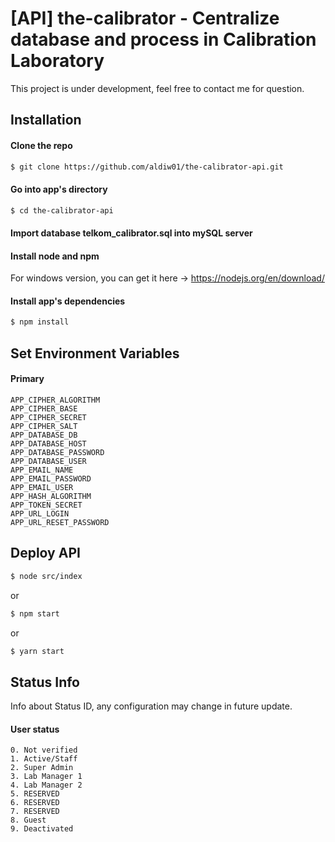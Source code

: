 # [API] the-calibrator - Centralize database and process in Calibration Laboratory
This project is under development, feel free to contact me for question.

## Installation

#### Clone the repo
``` bash
$ git clone https://github.com/aldiw01/the-calibrator-api.git
```

#### Go into app's directory
``` bash
$ cd the-calibrator-api
```

#### Import database telkom_calibrator.sql into mySQL server

#### Install node and npm
For windows version, you can get it here -> https://nodejs.org/en/download/ 

#### Install app's dependencies
``` bash
$ npm install
```

## Set Environment Variables

#### Primary
```
APP_CIPHER_ALGORITHM
APP_CIPHER_BASE
APP_CIPHER_SECRET
APP_CIPHER_SALT
APP_DATABASE_DB
APP_DATABASE_HOST
APP_DATABASE_PASSWORD
APP_DATABASE_USER
APP_EMAIL_NAME
APP_EMAIL_PASSWORD
APP_EMAIL_USER
APP_HASH_ALGORITHM
APP_TOKEN_SECRET
APP_URL_LOGIN
APP_URL_RESET_PASSWORD
```

## Deploy API
``` bash
$ node src/index
```
or
``` bash
$ npm start
```
or
``` bash
$ yarn start
```

## Status Info
Info about Status ID, any configuration may change in future update.

#### User status
```
0. Not verified
1. Active/Staff
2. Super Admin
3. Lab Manager 1
4. Lab Manager 2
5. RESERVED
6. RESERVED
7. RESERVED
8. Guest
9. Deactivated
```
